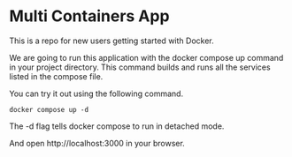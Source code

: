 # Multi Containers App

This is a repo for new users getting started with Docker.

We are going to run this application with the docker compose up command in your project directory.
This command builds and runs all the services listed in the compose file.

You can try it out using the following command.

```docker compose up -d```

The -d flag tells docker compose to run in detached mode.

And open http://localhost:3000 in your browser.
